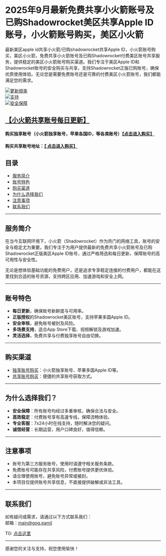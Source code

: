 # 2025年9月最新免费共享小火箭账号及已购Shadowrocket美区共享Apple ID账号，小火箭账号购买，美区小火箭

最新美区apple id共享小火箭/已购shadowrocket共享Apple ID，小火箭账号购买，美区小火箭，免费共享小火箭账号及已购Shadowrocket付费美区账号共享服务，提供稳定的美区小火箭账号购买渠道。我们专注于美区Apple ID和Shadowrocket账号的安全购买与共享，支持Shadowrocket正版已购账号，确保优质使用体验。无论您是需要免费账号还是可靠的付费美区小火箭账号，我们都能满足您的需求。

[![更新频率](https://img.shields.io/badge/更新-每日-blue)](https://docs.applexp.com/free-accounts/Shadowrocket)  
[![支持](https://img.shields.io/badge/支持-7x24小时自助购买-green)](https://juzixp.com/)  
[![安全保障](https://img.shields.io/badge/安全-严格审核-brightgreen)](https://juzixp.com/)


## [【小火箭共享账号每日更新】](https://docs.applexp.com/free-accounts/Shadowrocket)

#### 购买独享账号（小火箭独享账号，苹果各国ID，等各类账号）[【点击进入购买】](https://juzixp.com/)

#### 购买共享账号地址：[【 点击进入购买】](https://juzixp.com/buy/21)

## 目录

- [服务简介](#服务简介)  
- [账号特色](#账号特色)  
- [购买渠道](#购买渠道)  
- [为什么选择我们](#为什么选择我们)  
- [注意事项](#注意事项)  
- [联系我们](#联系我们)  

---

## 服务简介

在当今互联网环境下，小火箭（Shadowrocket）作为热门的网络工具，账号的安全与稳定尤为重要。我们专注于为用户提供最新的免费共享小火箭账号及已购Shadowrocket正版美区Apple ID账号，通过严格筛选和每日更新，保障账号的高可用性与安全性。

无论是想体验基础功能的免费用户，还是追求专享稳定连接的付费用户，都能在这里找到合适的账号资源，支持跨区应用、加速游戏和安全上网。

---

## 账号特色

- **每日更新**，确保账号新鲜度与可用率。  
- **正版授权**的Shadowrocket美区账号，支持苹果多国Apple ID。  
- **安全审核**，避免账号被封及风险。  
- **多场景支持**，适合App Store下载、视频解锁及游戏加速。  
- **灵活选择**，免费共享与付费独享账号自由切换。  

---

## 购买渠道

- [独享账号购买](https://juzixp.com/buy/15)：小火箭独享账号、苹果多国Apple ID等。  
- [共享账号购买](https://juzixp.com/buy/21)：便捷的共享账号获取方式。  

---

## 为什么选择我们？

- **安全保障**：所有账号均经过多重审核，确保合法与安全。  
- **高效稳定**：付费账号享有高速专线，保障流畅体验。  
- **专业客服**：7x24小时在线支持，随时解决您的疑问。  
- **诚信经营**：长期运营，用户口碑良好，值得信赖。  

---

## 注意事项

- 账号为第三方服务账号，使用时请遵守相关服务条款。  
- 免费账号可能存在共享风险，付费账号提供更优体验。  
- 请合理使用账号，避免账号异常或被封。  
- 本项目仅提供账号共享信息，不直接提供破解或非法工具。  

---

## 联系我们

如有疑问或需求，请通过以下方式联系我们：  
邮箱：main@gog.eamil

TG: [点击这里](https://t.me/dalichatbot)  

---

感谢您的关注与支持，祝您使用愉快！

